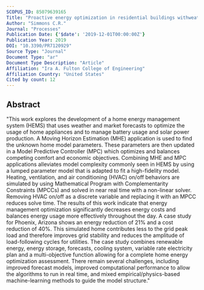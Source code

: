 ```yaml
---
SCOPUS_ID: 85079639165
Title: "Proactive energy optimization in residential buildings withweather and market forecasts"
Author: "Simmons C.R."
Journal: "Processes"
Publication Date: {'$date': '2019-12-01T00:00:00Z'}
Publication Year: 2019
DOI: "10.3390/PR7120929"
Source Type: "Journal"
Document Type: "ar"
Document Type Description: "Article"
Affiliation: "Ira A. Fulton College of Engineering"
Affiliation Country: "United States"
Cited by count: 12
---
```


## Abstract
"This work explores the development of a home energy management system (HEMS) that uses weather and market forecasts to optimize the usage of home appliances and to manage battery usage and solar power production. A Moving Horizon Estimation (MHE) application is used to find the unknown home model parameters. These parameters are then updated in a Model Predictive Controller (MPC) which optimizes and balances competing comfort and economic objectives. Combining MHE and MPC applications alleviates model complexity commonly seen in HEMS by using a lumped parameter model that is adapted to fit a high-fidelity model. Heating, ventilation, and air conditioning (HVAC) on/off behaviors are simulated by using Mathematical Program with Complementarity Constraints (MPCCs) and solved in near real time with a non-linear solver. Removing HVAC on/off as a discrete variable and replacing it with an MPCC reduces solve time. The results of this work indicate that energy management optimization significantly decreases energy costs and balances energy usage more effectively throughout the day. A case study for Phoenix, Arizona shows an energy reduction of 21% and a cost reduction of 40%. This simulated home contributes less to the grid peak load and therefore improves grid stability and reduces the amplitude of load-following cycles for utilities. The case study combines renewable energy, energy storage, forecasts, cooling system, variable rate electricity plan and a multi-objective function allowing for a complete home energy optimization assessment. There remain several challenges, including improved forecast models, improved computational performance to allow the algorithms to run in real time, and mixed empirical/physics-based machine-learning methods to guide the model structure."
